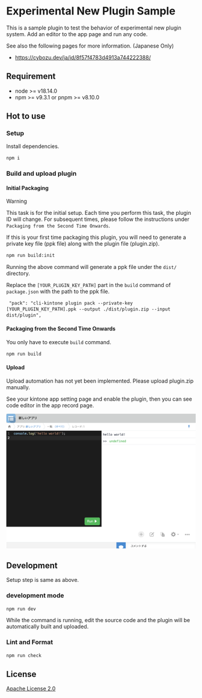 # Experimental New Plugin Sample

This is a sample plugin to test the behavior of experimental new plugin system. Add an editor to the app page and run any code.

See also the following pages for more information. (Japanese Only)
- https://cybozu.dev/ja/id/8f57f4783d4913a744222388/

## Requirement

- node >= v18.14.0
- npm >= v9.3.1 or pnpm >= v8.10.0

## Hot to use

### Setup

Install dependencies.

```bash
npm i
```

### Build and upload plugin

#### Initial Packaging

> [!WARNING]
> This task is for the initial setup. Each time you perform this task, the plugin ID will change. For subsequent times, please follow the instructions under `Packaging from the Second Time Onwards`.

If this is your first time packaging this plugin, you will need to generate a private key file (ppk file) along with the plugin file (plugin.zip).

```bash
npm run build:init
```

Running the above command will generate a ppk file under the `dist/` directory.

Replace the `[YOUR_PLUGIN_KEY_PATH]` part in the `build` command of `package.json` with the path to the ppk file.

```
 "pack": "cli-kintone plugin pack --private-key [YOUR_PLUGIN_KEY_PATH].ppk --output ./dist/plugin.zip --input dist/plugin",
```

#### Packaging from the Second Time Onwards

You only have to execute `build` command.

```bash
npm run build
```

#### Upload

Upload automation has not yet been implemented. Please upload plugin.zip manually.

See your kintone app setting page and enable the plugin, then you can see code editor in the app record page.

![](images/screenshot01.png)

## Development

Setup step is same as above.

### development mode

```bash
npm run dev
```

While the command is running, edit the source code and the plugin will be automatically built and uploaded.

### Lint and Format

```bash
npm run check
```

## License

[Apache License 2.0](./LICENSE)
